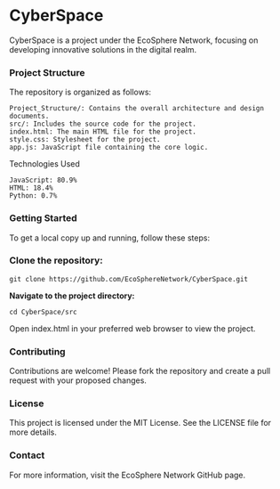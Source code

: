# CyberSpace
CyberSpace is a project under the EcoSphere Network, focusing on developing innovative solutions in the digital realm.

### **Project Structure**
The repository is organized as follows:

    Project_Structure/: Contains the overall architecture and design documents.
    src/: Includes the source code for the project.
    index.html: The main HTML file for the project.
    style.css: Stylesheet for the project.
    app.js: JavaScript file containing the core logic.
  
Technologies Used

    JavaScript: 80.9%
    HTML: 18.4%
    Python: 0.7%

### **Getting Started**
To get a local copy up and running, follow these steps:

### **Clone the repository:**

    git clone https://github.com/EcoSphereNetwork/CyberSpace.git
  
**Navigate to the project directory:**

    cd CyberSpace/src
  
Open index.html in your preferred web browser to view the project.

### **Contributing**
Contributions are welcome! Please fork the repository and create a pull request with your proposed changes.

### **License**
This project is licensed under the MIT License. See the LICENSE file for more details.

### **Contact**
For more information, visit the EcoSphere Network GitHub page.
